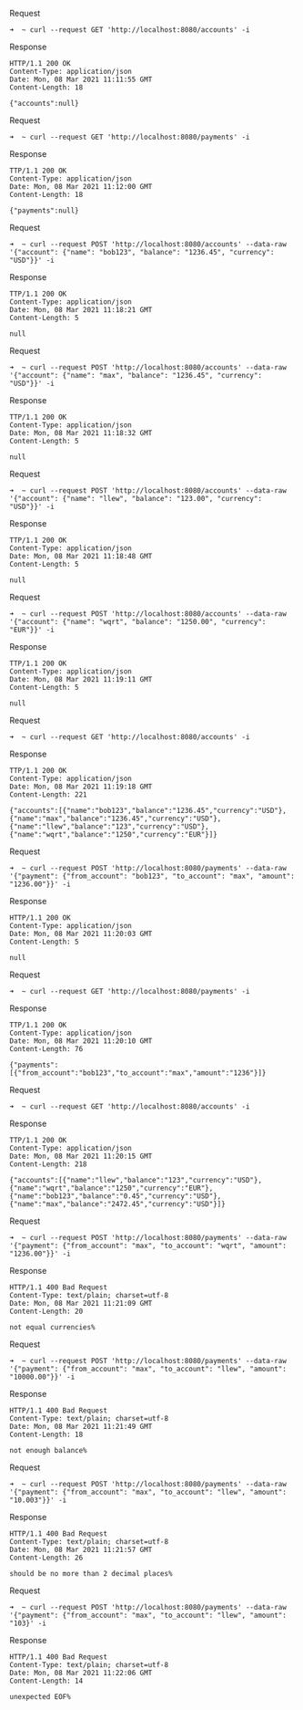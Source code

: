 Request
```
➜  ~ curl --request GET 'http://localhost:8080/accounts' -i
```
Response
```
HTTP/1.1 200 OK
Content-Type: application/json
Date: Mon, 08 Mar 2021 11:11:55 GMT
Content-Length: 18

{"accounts":null}
```

Request
```
➜  ~ curl --request GET 'http://localhost:8080/payments' -i
```    
Response                                                                                        
```
TTP/1.1 200 OK
Content-Type: application/json
Date: Mon, 08 Mar 2021 11:12:00 GMT
Content-Length: 18

{"payments":null}
```

Request
```
➜  ~ curl --request POST 'http://localhost:8080/accounts' --data-raw '{"account": {"name": "bob123", "balance": "1236.45", "currency": "USD"}}' -i
```
Response
```
TTP/1.1 200 OK
Content-Type: application/json
Date: Mon, 08 Mar 2021 11:18:21 GMT
Content-Length: 5

null
```

Request
```
➜  ~ curl --request POST 'http://localhost:8080/accounts' --data-raw '{"account": {"name": "max", "balance": "1236.45", "currency": "USD"}}' -i
```
Response
```
TTP/1.1 200 OK
Content-Type: application/json
Date: Mon, 08 Mar 2021 11:18:32 GMT
Content-Length: 5

null
```

Request
```
➜  ~ curl --request POST 'http://localhost:8080/accounts' --data-raw '{"account": {"name": "llew", "balance": "123.00", "currency": "USD"}}' -i
```
Response
```
TTP/1.1 200 OK
Content-Type: application/json
Date: Mon, 08 Mar 2021 11:18:48 GMT
Content-Length: 5

null
```

Request
```
➜  ~ curl --request POST 'http://localhost:8080/accounts' --data-raw '{"account": {"name": "wqrt", "balance": "1250.00", "currency": "EUR"}}' -i
```
Response
```
TTP/1.1 200 OK
Content-Type: application/json
Date: Mon, 08 Mar 2021 11:19:11 GMT
Content-Length: 5

null
```

Request
```
➜  ~ curl --request GET 'http://localhost:8080/accounts' -i
```
Response                                                                                       
```
TTP/1.1 200 OK
Content-Type: application/json
Date: Mon, 08 Mar 2021 11:19:18 GMT
Content-Length: 221

{"accounts":[{"name":"bob123","balance":"1236.45","currency":"USD"},{"name":"max","balance":"1236.45","currency":"USD"},{"name":"llew","balance":"123","currency":"USD"},{"name":"wqrt","balance":"1250","currency":"EUR"}]}
```

Request
```
➜  ~ curl --request POST 'http://localhost:8080/payments' --data-raw '{"payment": {"from_account": "bob123", "to_account": "max", "amount": "1236.00"}}' -i
```
Response
```
HTTP/1.1 200 OK
Content-Type: application/json
Date: Mon, 08 Mar 2021 11:20:03 GMT
Content-Length: 5

null
```

Request
```
➜  ~ curl --request GET 'http://localhost:8080/payments' -i
```
Response                                                                                             
```
TTP/1.1 200 OK
Content-Type: application/json
Date: Mon, 08 Mar 2021 11:20:10 GMT
Content-Length: 76

{"payments":[{"from_account":"bob123","to_account":"max","amount":"1236"}]}
```

Request
```
➜  ~ curl --request GET 'http://localhost:8080/accounts' -i
```                                                                                                
Response
```
TTP/1.1 200 OK
Content-Type: application/json
Date: Mon, 08 Mar 2021 11:20:15 GMT
Content-Length: 218

{"accounts":[{"name":"llew","balance":"123","currency":"USD"},{"name":"wqrt","balance":"1250","currency":"EUR"},{"name":"bob123","balance":"0.45","currency":"USD"},{"name":"max","balance":"2472.45","currency":"USD"}]}
```

Request
```
➜  ~ curl --request POST 'http://localhost:8080/payments' --data-raw '{"payment": {"from_account": "max", "to_account": "wqrt", "amount": "1236.00"}}' -i
```
Response
```
HTTP/1.1 400 Bad Request
Content-Type: text/plain; charset=utf-8
Date: Mon, 08 Mar 2021 11:21:09 GMT
Content-Length: 20

not equal currencies%                                                                                                                                                                                    
```

Request
```
➜  ~ curl --request POST 'http://localhost:8080/payments' --data-raw '{"payment": {"from_account": "max", "to_account": "llew", "amount": "10000.00"}}' -i
```
Response
```
HTTP/1.1 400 Bad Request
Content-Type: text/plain; charset=utf-8
Date: Mon, 08 Mar 2021 11:21:49 GMT
Content-Length: 18

not enough balance%
```       

Request                                                                                                                                                                         
```
➜  ~ curl --request POST 'http://localhost:8080/payments' --data-raw '{"payment": {"from_account": "max", "to_account": "llew", "amount": "10.003"}}' -i
``` 
Response
```
HTTP/1.1 400 Bad Request
Content-Type: text/plain; charset=utf-8
Date: Mon, 08 Mar 2021 11:21:57 GMT
Content-Length: 26

should be no more than 2 decimal places%     
```  

Request                                                                                                                                                                     
```
➜  ~ curl --request POST 'http://localhost:8080/payments' --data-raw '{"payment": {"from_account": "max", "to_account": "llew", "amount": "103}' -i
```     
Response
```
HTTP/1.1 400 Bad Request
Content-Type: text/plain; charset=utf-8
Date: Mon, 08 Mar 2021 11:22:06 GMT
Content-Length: 14

unexpected EOF%    
```